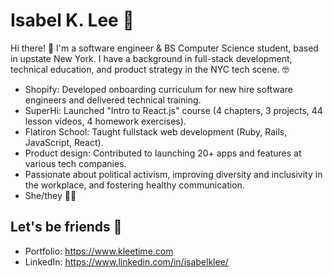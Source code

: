 # Isabel K. Lee 🍤
Hi there! 👋 I'm a software engineer & BS Computer Science student, based in upstate New York. I have a background in full-stack development, technical education, and product strategy in the NYC tech scene. 🤓

* Shopify: Developed onboarding curriculum for new hire software engineers and delivered technical training.
* SuperHi: Launched "Intro to React.js" course (4 chapters, 3 projects, 44 lesson videos, 4 homework exercises).
* Flatiron School: Taught fullstack web development (Ruby, Rails, JavaScript, React).
* Product design: Contributed to launching 20+ apps and features at various tech companies.
* Passionate about political activism, improving diversity and inclusivity in the workplace, and fostering healthy communication.
* She/they 🏳️‍🌈

## Let's be friends 🍊
* Portfolio: https://www.kleetime.com
* LinkedIn: https://www.linkedin.com/in/isabelklee/
